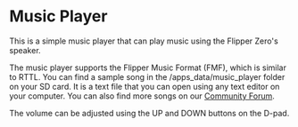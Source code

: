 # Music Player

This is a simple music player that can play music using the Flipper Zero's speaker.

The music player supports the Flipper Music Format (FMF), which is similar to RTTL. You can find a sample song in the /apps_data/music_player folder on your SD card. It is a text file that you can open using any text editor on your computer. You can also find more songs on our [Community Forum](https://forum.flipper.net/t/music-player-songs/2715/35).

The volume can be adjusted using the UP and DOWN buttons on the D-pad.
